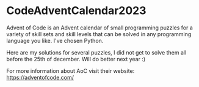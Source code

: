 # CodeAdventCalendar2023
Advent of Code is an Advent calendar of small programming puzzles for a variety of skill sets and skill levels that can be solved in any programming language you like. I've chosen Python. 

Here are my solutions for several puzzles, I did not get to solve them all before the 25th of december. Will do better next year :)

For more information about AoC visit their website: https://adventofcode.com/
